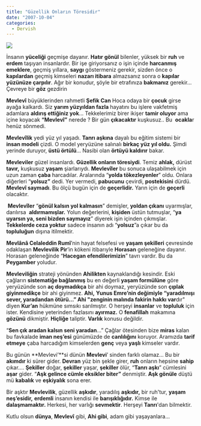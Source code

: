 ```yaml
---
title: "Güzellik Onların Töresidir"
date: "2007-10-04"
categories: 
  - Dervish
---
```


  
![](../uploads/image/mevlevi.jpg)

İnsanın **yüceliği** geçmişe dayanır. **Hatır gönül** bilenler, yüksek bir **ruh** ve **erdem** taşıyan insanlardır. Bir işe giriyorsanız o işin içinde **harcanmış emeklere**, geçmiş yıllara, **saygı** göstermeniz gerekir, sizden önce o **kapılardan** geçmiş kimseleri **nazarı itibara** almazsanız sonra o **kapılar yüzünüze çarpılır**. Ağır bir konudur, şöyle bir etrafınıza **bakmanız** gerekir... Çevreye bir **göz** gezdirin

**Mevlevî** büyüklerinden rahmetli **Şefik Can** Hoca odaya bir **çocuk** girse ayağa kalkardı. Siz **yarım yüzyıldan fazla** hayatını bu işlere vakfetmiş adamlara **aldırış ettiğiniz yok**... Tekkelerimiz birer ikişer **tamir oluyor** ama içine koyacak **“Mevlevî”** nerede ? Bir gün **çıkacaktır** kuşkusuz.. Bu  **ocakla**r henüz sönmedi.

**Mevlevîlik** yedi yüz yıl yaşadı. **Tanrı aşkına** dayalı bu eğitim sistemi bir **insan modeli** çizdi. O model yeryüzüne salınalı **birkaç yüz yıl oldu.** Şimdi yerinde duruyor, **üstü örtülü**... Nasibi olan **örtüyü kaldırır** bakar.

**Mevleviler** güzel insanlardı. **Güzellik onların töresiydi**. Temiz **ahlak,** dürüst **tavır,** kuşkusuz **yaşam** şiarlarıydı. **Mevlevîler** bu sonuca ulaşabilmek için uzun zaman **çaba** harcadılar. Aralarında “**yolda tökezleyenler**” oldu. Onlara diğerleri “**yolsuz”** dedi. Yer vermedi, **pabucunu** çevirdi, **postekisini** dürdü. **Mevlevî saymadı**. Bu ölçü bugün için de **geçerlidir.** Yarın için de **geçerli** olacaktır.  

 **Mevlevîler** “**gönül kalsın yol kalmasın**” demişler, **yoldan çıkanı** uyarmışlar, darılırsa  **aldırmamışlar.** Yolun değerlerini, **kişiden** üstün tutmuşlar, “**ya uyarsın ya, seni bizden saymayız**” diyerek işin içinden çıkmışlar. **Tekkelerde ceza yoktur** sadece insanın adı “**yolsuz**”a çıkar bu da **topluluğun** dışına itilmektir.

**Mevlânâ Celaleddin Rumî**’nin hayat felsefesi ve **yaşam şekilleri** çevresinde odaklaşan **Mevlevilik Pir**’in kökeni itibarıyle **Horasan** geleneğine dayanır. Horasan geleneğinde “**Hacegan efendilerimizin**” tavrı vardır. Bu da **Peygamber** yoludur.

**Mevleviliğin** strateji yönünden **Ahilikten** kaynaklandığı kesindir. Eski çağların **sistematiğe bağlanmış** bu en değerli **yaşam formülüne** göre yeryüzünde son **aç doymadıkça** bir ahi doymaz, yeryüzünde son **çıplak giyinmedikçe** bir ahi giyinmez. **Ahi,** **Yunus Emre’**nin değimiyle “**yaradılmışı sever, yaradandan ötürü...”** Ahi "z**enginin malında fakirin hakkı var**dır" diyen **Kur’an** hükmüne sımsıkı sarılmıştır. O herşeyi **insanlar** ve **topluluk** için ister. Kendisine yeterinden fazlasını **ayırmaz.** O **fenafillah** makamına **gözünü** dikmiştir. **Hiçliğe** taliptir. **Varlık** konusu değildir. 

“**Sen çık aradan kalsın seni yaradan**...” Çağlar ötesinden bize **miras** kalan bu favkalade **iman neş’esi** günümüzde de **canlılığını** koruyor. Aramızda **tarif etmeye** çaba harcadığım kimselerden **genç** veya **yaşlı** kimseler vardır.

Bu günün **Mevlevi’**si dünün **Mevlevi**’ sinden farklı olamaz... Bu bir **akımdır** ki sürer gider. **Devran** yüz bin şekle girer, **ruh** onların hepsine **sahip** çıkar.... **Şekiller** doğar, **şekiller** yaşar, **şekiller** ölür, “**Tanrı aşkı**” cümlesini **aşar** gider. “**Aşk gelince cümle eksikler biter”** denmiştir. **Aşk gönüle** düştü mü **kabalık** ve **eşkiyalık** sona erer.

Bir aşktır **Mevlevilik**, güzellik **aşkıdır**, yaradılış **aşkıdır,** bir ruh'tur, **yaşam neş’esidir,** **erdemli** insanın kendisi ile **barışıklığıdır.** Kimse ile **dalaşmamaktır.** Herkesi, her varlığı **sevmektir**. Herşeyi **Tanrı**'dan bilmektir.

Kutlu olsun **dünya**, **Mevlevî** gibi, **Ahi gibi**, adam gibi yaşayanlara...
